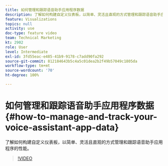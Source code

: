 ```yaml
---
title: 如何管理和跟踪语音助手应用程序数据
description: 了解如何构建自定义仪表板，以简单、灵活且直观的方式管理和跟踪语音助手应用程序的性能。
feature: Visualizations
topics: null
activity: use
doc-type: feature video
team: Technical Marketing
kt: 2902
role: User
level: Intermediate
exl-id: 3fd55eac-e485-41b9-9178-c7add90fa292
source-git-commit: 812184643b5c4a5c01dea2b2f49b57049c1805da
workflow-type: tm+mt
source-wordcount: '70'
ht-degree: 100%

---
```


# 如何管理和跟踪语音助手应用程序数据 {#how-to-manage-and-track-your-voice-assistant-app-data}

了解如何构建自定义仪表板，以简单、灵活且直观的方式管理和跟踪语音助手应用程序的性能。

>[!VIDEO](https://video.tv.adobe.com/v/27224/?quality=12&learn=on)

